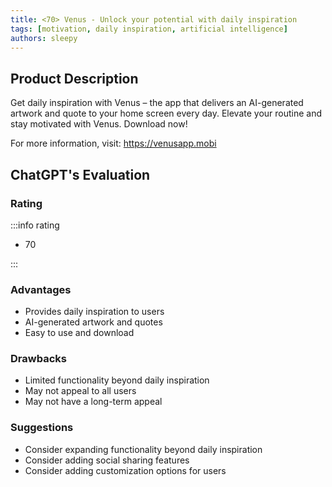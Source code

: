 ```yaml
---
title: <70> Venus - Unlock your potential with daily inspiration
tags: [motivation, daily inspiration, artificial intelligence]
authors: sleepy
---
```


## Product Description

Get daily inspiration with Venus – the app that delivers an AI-generated artwork and quote to your home screen every day. Elevate your routine and stay motivated with Venus. Download now!

For more information, visit: https://venusapp.mobi

## ChatGPT's Evaluation

### Rating

:::info rating

- 70

:::

### Advantages

- Provides daily inspiration to users
- AI-generated artwork and quotes
- Easy to use and download


### Drawbacks

- Limited functionality beyond daily inspiration
- May not appeal to all users
- May not have a long-term appeal

### Suggestions

- Consider expanding functionality beyond daily inspiration
- Consider adding social sharing features
- Consider adding customization options for users